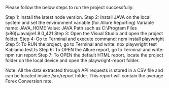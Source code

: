 Please follow the below steps to run the project successfully:

Step 1: Install the latest node version.
Step 2: Install JAVA on the local system and set the environment variable (for Allure Reporting)
        Variable name: JAVA_HOME 
        Value: JAVA Path such as C:\Program Files (x86)\Java\jre1.8.0_421
Step 3: Open the Visual Studio and open the project folder.
Step 4: Go to Terminal and execute command: npm install playwright
Step 5: To RUN the project, go to Terminal and write: npx playwright test Kablamo.test.ts 
Step 6: To OPEN the Allure report, go to Terminal and write: npm run report 
Step 7: To OPEN the default HTML report, locate the project folder on the local device and open the playwright-report folder. 

Note: All the data extracted through API requests is stored in a CSV file and can be located inside /src/report folder. This report will contain the average Forex Conversion rate.
